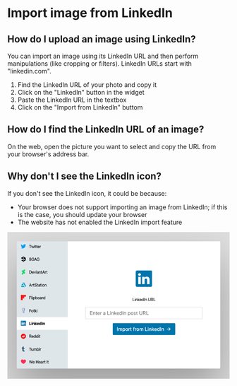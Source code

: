# Import image from LinkedIn

## How do I upload an image using LinkedIn?

You can import an image using its LinkedIn URL and then perform manipulations (like cropping or filters). LinkedIn URLs start with "linkedin.com".

1. Find the LinkedIn URL of your photo and copy it
2. Click on the "LinkedIn" button in the widget
3. Paste the LinkedIn URL in the textbox
4. Click on the "Import from LinkedIn" buttom

## How do I find the LinkedIn URL of an image?

On the web, open the picture you want to select and copy the URL from your browser's address bar.

## Why don't I see the LinkedIn icon?

If you don't see the LinkedIn icon, it could be because:

- Your browser does not support importing an image from LinkedIn; if this is the case, you should update your browser
- The website has not enabled the LinkedIn import feature

![Screenshot of the LinkedIn service](/assets/screenshots/linkedin.png)
